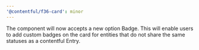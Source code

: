 ```yaml
---
'@contentful/f36-card': minor
---
```


The <EntryCard> component will now accepts a new option Badge. This will enable users to add custom badges on the card for entities that do not share the same statuses as a contentful Entry.
